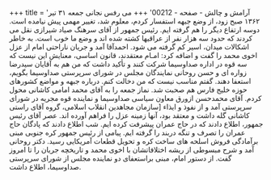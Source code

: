 +++
title = 'آرامش و چالش - صفحه - 00212'
+++
می رفس نجانی جمعه ۳۱ تیر ۱۳۶۲ صبح زود، از وضع جبهه استفسار کردم، معلوم شد، تغییر مهمی پیش نیامده است. دوسه ارتفاع دیگر را هم گرفته ایم. رئیس جمهور از آقای سرهنگ صیاد شیرازی نقل می کردند که حدود سه هزار نفر از عراقیها کشته شده اند و وضع ما خوب است. به خاطر اشکالات میدان، اسیر کم گرفته می شود. احمدآقا آمد و جریان ناراحتی امام از عزل اخوی محمد را گفت و اضافه کرد: امـام معتقدند، قانون اساسی، معنایش این نیست که سه قوه در اداره صداوسیما شرکت کنند و تأکید داشت که من هم به آقایان سیدرضا زواره ای و حسن روحانی نمایندگان مجلس در شورای سرپرستی صداوسیما بگویم، استعفا دهند. گفتم مناسب نیست که من دخالت کنم. درباره جبهه و مواضع کشورهای حوزه خلیج فارس هم صحبت شد. نماز جمعه را به آقای محمد امامی کاشانی محول کردم. آقای محمدحسن ازورق معاون سیاسی صداوسیما و نماینده قوه مجریه در شورای سرپرستی آمد و از نفوذ و ایذاء [سازمان مجاهدین انقلاب اسلامی، گروه آقای راستی کاشانی گله داشت و معتقد بود، آنها زمینه عزل را فراهم آورده اند. عصر آقای رئیس جمهور، اطلاع دادند که در حاج عمران پیشرفت کرده ایم. شب اطلاع دادند که پادگان حاج عمران را تصرف و تنگه دربند را گرفته ایم. پیامی از رئیس جمهور کره جنوبی مبنی برآمادگی فروش اسلحه های ساخت کره و تحویل قطعات آمریکایی رسید. دکتر روحانی آمد و شرح مبسوطی از ریشه اختلافاتشان با اخوی محمد و تاریخچه جریان را تا امروز گفت. از دستور امام، مبنی براستعفای دو نماینده مجلس از شورای سرپرستی صداوسیما، اطلاع داشت.